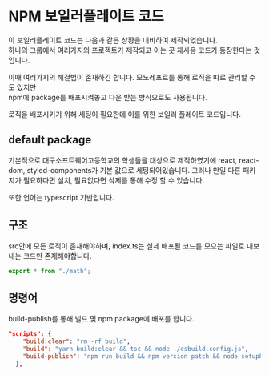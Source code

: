 # NPM 보일러플레이트 코드

이 보일러플레이트 코드는 다음과 같은 상황을 대비하여 제작되었습니다.  
하나의 그룹에서 여러가지의 프로젝트가 제작되고 이는 곳 재사용 코드가 등장한다는 것입니다.

이때 여러가지의 해결법이 존재하긴 합니다. 모노레포르를 통해 로직을 따로 관리할 수 도 있지만  
npm에 package를 배포시켜놓고 다운 받는 방식으로도 사용됩니다.

로직을 배포시키기 위해 세팅이 필요한데 이를 위한 보일러 플레이트 코드입니다.

## default package

기본적으로 대구소프트웨어고등학교의 학생들을 대상으로 제작하였기에 react, react-dom, styled-components가 기본 값으로 세팅되어있습니다. 그러나 만일 다른 패키지가 필요하다면 설치, 필요없다면 삭제를 통해 수정 할 수 있습니다.

또한 언어는 typescript 기반입니다.

## 구조

src안에 모든 로직이 존재해야하며, index.ts는 실제 배포될 코드를 모으는 파일로 내보내는 코드만 존재해야합니다.

```ts
export * from "./math";
```

## 명령어

build-publish를 통해 빌드 및 npm package에 배포를 합니다.

```json
"scripts": {
    "build:clear": "rm -rf build",
    "build": "yarn build:clear && tsc && node ./esbuild.config.js",
    "build-publish": "npm run build && npm version patch && node setupPackage.js && cd build && npm publish"
  },
```
